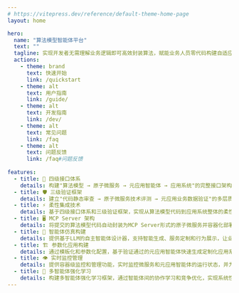 ```yaml
---
# https://vitepress.dev/reference/default-theme-home-page
layout: home

hero:
  name: "算法模型智能体平台"
  text: ""
  tagline: 实现开发者无需理解业务逻辑即可高效封装算法，赋能业务人员零代码构建自适应元应用，通过柔性集成技术为应用系统提供智能化升级解决方案。
  actions:
    - theme: brand
      text: 快速开始
      link: /quickstart
    - theme: alt
      text: 用户指南
      link: /guide/
    - theme: alt
      text: 开发指南
      link: /dev/
    - theme: alt
      text: 常见问题
      link: /faq
    - theme: alt
      text: 问题反馈
      link: /faq#问题反馈
      
features:
  - title: 🔌 四级接口体系
    details: 构建"算法模型 → 原子微服务 → 元应用智能体 → 应用系统"的完整接口架构，实现从底层算法到最终应用的标准化封装和无缝衔接
  - title: 🛡️ 三级验证框架
    details: 建立"代码静态审查 → 原子微服务技术评测 → 元应用业务数据验证"的多层质量保障体系，确保从算法封装到应用发布的全流程可靠性
  - title: ⚡ 柔性集成技术
    details: 基于四级接口体系和三级验证框架，实现从算法模型代码到应用系统整体的柔性集成，支持异构组件的灵活组合和快速部署
  - title: 🖥️ MCP Server 架构
    details: 将提交的算法模型代码自动封装为MCP Server形式的原子微服务并容器化部署，为大模型智能体提供易于理解和调用的标准化接口
  - title: 🎨 智能体仿真构建
    details: 提供基于LLM的自主智能体设计器，支持智能生成、服务定制和行为展示，让业务人员基于原子微服务无需编程即可创建元应用智能体
  - title: 🏗️ 参数化应用构建
    details: 通过模板化和参数化配置，基于验证通过的元应用智能体快速生成定制化应用系统
  - title: 👁️ 实时监控管理
    details: 提供容器级监控和管理功能，实时监控微服务和元应用智能体的运行状态，并为管理员提供平台微服务和元应用的统计面板
  - title: 🧠 多智能体强化学习
    details: 构建多智能体强化学习框架，通过智能体间的协作学习和竞争优化，实现系统性能的持续提升和适应性进化
---
```


